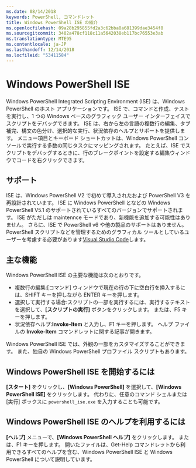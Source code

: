 ```yaml
---
ms.date: 08/14/2018
keywords: PowerShell, コマンドレット
title: Windows PowerShell ISE の紹介
ms.openlocfilehash: 09a28b295855fd2a3c62bba8a681399dae3454f8
ms.sourcegitcommit: 3402a478cf118c11a5642038eb117bc76553e3ab
ms.translationtype: MTE95
ms.contentlocale: ja-JP
ms.lasthandoff: 12/14/2018
ms.locfileid: "53411584"
---
```

# <a name="the-windows-powershell-ise"></a>Windows PowerShell ISE

Windows PowerShell Integrated Scripting Environment (ISE) は、Windows PowerShell のホスト アプリケーションです。 ISE で、コマンドと作成、テストを実行し、1 つの Windows ベースのグラフィック ユーザー インターフェイスでスクリプトをデバッグできます。 ISE は、右から左の言語の複数行の編集、タブ補完、構文の色分け、選択的な実行、状況依存のヘルプとサポートを提供します。 メニュー項目とキーボード ショートカットは、Windows PowerShell コンソールで実行する多数の同じタスクにマッピングされます。 たとえば、ISE でスクリプトをデバッグするときに、行のブレークポイントを設定する編集ウィンドウでコードを右クリックできます。

## <a name="support"></a>サポート

ISE は、Windows PowerShell V2 で初めて導入されたおよび PowerShell V3 を再設計されています。 ISE に Windows PowerShell となどの Windows PowerShell V5.1 のサポートされているすべてのバージョンでサポートされます。 ISE がただしは maintennce モードであり、新機能を追加する可能性はありません。
さらに、ISE で PowerShell v6 や他の製品のサポートはありません。 PowerShell スクリプトなどを管理するためのグラフィカル ツールとしているユーザーを考慮する必要があります[Visual Studio Code](https://code.visualstudio.com/)します。

## <a name="key-features"></a>主な機能

Windows PowerShell ISE の主要な機能は次のとおりです。

- 複数行の編集:[コマンド] ウィンドウで現在の行の下に空白行を挿入するには、SHIFT キーを押しながら ENTER キーを押します。
- 選択して実行する場合:スクリプトの一部を実行するには、実行するテキストを選択して、**[スクリプトの実行]** ボタンをクリックします。 または、F5 キーを押します。
- 状況依存ヘルプ:**Invoke-Item** と入力し、F1 キーを押します。 ヘルプ ファイルの **Invoke-Item** コマンドレットに関する記事が開きます。

Windows PowerShell ISE では、外観の一部をカスタマイズすることができます。 また、独自の Windows PowerShell プロファイル スクリプトもあります。

## <a name="to-start-the-windows-powershell-ise"></a>Windows PowerShell ISE を開始するには

**[スタート]** をクリックし、**[Windows PowerShell]** を選択して、**[Windows PowerShell ISE]** をクリックします。
代わりに、任意のコマンド シェルまたは [実行] ボックスに `powershell_ise.exe` を入力することも可能です。

## <a name="to-get-help-in-the-windows-powershell-ise"></a>Windows PowerShell ISE のヘルプを利用するには

**[ヘルプ]** メニューで、**[Windows PowerShell ヘルプ]** をクリックします。 または、F1 キーを押します。 開いたファイルは、Get-Help コマンドレットから利用できるすべてのヘルプを含む、Windows PowerShell ISE と Windows PowerShell について説明しています。
